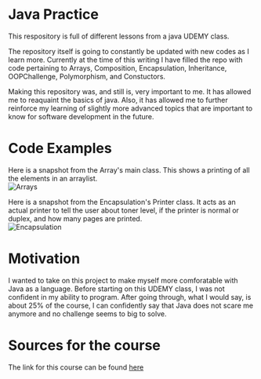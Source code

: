 # Java Practice

This respository is full of different lessons from a java UDEMY class. <br>

The repository itself is going to constantly be updated with new codes as I learn more. Currently 
at the time of this writing I have filled the repo with code pertaining to Arrays, Composition,
Encapsulation, Inheritance, OOPChallenge, Polymorphism, and Constuctors. <br>

Making this repository was, and still is, very important to me. It has allowed me to reaquaint the basics
of java. Also, it has allowed me to further reinforce my learning of slightly more advanced topics
that are important to know for software development in the future.

# Code Examples<br>

Here is a snapshot from the Array's main class. This shows a printing of all the elements in an arraylist. <br>
![Arrays](https://imgur.com/PajGLjS.png)<br>

Here is a snapshot from the Encapsulation's Printer class. It acts as an actual printer to tell the user about toner level, if the printer is normal or duplex, and how many pages are printed. <br> 
![Encapsulation](https://i.imgur.com/l7VdGGC.png)

# Motivation

I wanted to take on this project to make myself more comforatable with Java as a language. Before starting on this UDEMY class, I was not
confident in my ability to program. After going through, what I would say, is about 25% of the course, I can confidently say that Java
does not scare me anymore and no challenge seems to big to solve.

# Sources for the course

The link for this course can be found <a href = "https://www.udemy.com/java-the-complete-java-developer-course/" target="_blank"> here </a>
